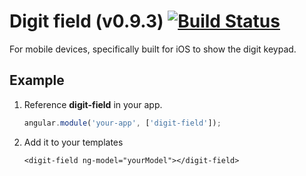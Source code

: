 # Digit field (v0.9.3) [![Build Status](https://travis-ci.org/dmifsud/digit-field.svg?branch=master)](https://travis-ci.org/dmifsud/digit-field)

For mobile devices, specifically built for iOS to show the digit keypad.

## Example

1. Reference **digit-field** in your app.

    ```javascript
    angular.module('your-app', ['digit-field']);

    ```

2. Add it to your templates
    ````
    <digit-field ng-model="yourModel"></digit-field>
    ````
